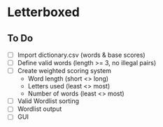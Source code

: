 # Letterboxed

## To Do
- [ ] Import dictionary.csv (words & base scores)
- [ ] Define valid words (length >= 3, no illegal pairs)
- [ ] Create weighted scoring system
	- Word length (short <> long)
	- Letters used (least <> most)
	- Number of words (least <> most)
- [ ] Valid Wordlist sorting
- [ ] Wordlist output
- [ ] GUI
